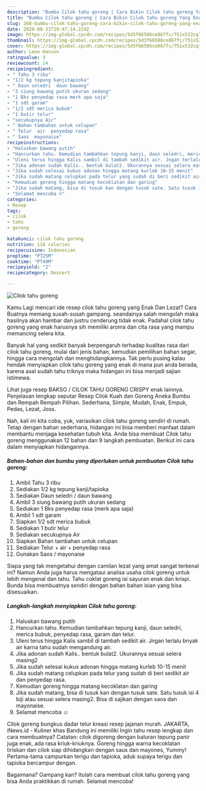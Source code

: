 ```yaml
---
description: "Bumbu Cilok tahu goreng | Cara Bikin Cilok tahu goreng Yang Enak Dan Lezat"
title: "Bumbu Cilok tahu goreng | Cara Bikin Cilok tahu goreng Yang Enak Dan Lezat"
slug: 268-bumbu-cilok-tahu-goreng-cara-bikin-cilok-tahu-goreng-yang-enak-dan-lezat
date: 2020-08-31T19:47:14.224Z
image: https://img-global.cpcdn.com/recipes/5d3f66586ce867fc/751x532cq70/cilok-tahu-goreng-foto-resep-utama.jpg
thumbnail: https://img-global.cpcdn.com/recipes/5d3f66586ce867fc/751x532cq70/cilok-tahu-goreng-foto-resep-utama.jpg
cover: https://img-global.cpcdn.com/recipes/5d3f66586ce867fc/751x532cq70/cilok-tahu-goreng-foto-resep-utama.jpg
author: Leon Hanson
ratingvalue: 3
reviewcount: 14
recipeingredient:
- " Tahu 3 ribu"
- "1/2 kg tepung kanjitapioka"
- " Daun seledri  daun bawang"
- "3 siung bawang putih ukuran sedang"
- "1 Bks penyedap rasa merk apa saja"
- "1 sdt garam"
- "1/2 sdt merica bubuk"
- "1 butir telur"
- "secukupnya Air"
- " Bahan tambahan untuk celupan"
- " Telur  air  penyedap rasa"
- " Saos  mayonaise"
recipeinstructions:
- "Haluskan bawang putih"
- "Hancurkan tahu. Kemudian tambahkan tepung kanji, daun seledri, merica bubuk, penyedap rasa, garam dan telur."
- "Uleni terus hingga Kalis sambil di tambah sedikit air. Jngan terlalu bnyak air karna tahu sudah mengandung air."
- "Jika adonan sudah Kalis.. bentuk bulat2. Ukurannya sesuai selera masing2"
- "Jika sudah selesai kukus adonan hingga matang kurleb 10-15 menit"
- "Jika sudah matang celupkan pada telur yang sudah di beri sedikit air dan penyedap rasa."
- "Kemudian goreng hingga matang kecoklatan dan garing"
- "Jika sudah matang, bisa di tusuk kan dengan tusuk sate. Satu tusuk isi 4 biji atau sesuai selera masing2. Bisa di sajikan dengan saos dan mayonaise."
- "Selamat mencoba ☺️"
categories:
- Resep
tags:
- cilok
- tahu
- goreng

katakunci: cilok tahu goreng 
nutrition: 118 calories
recipecuisine: Indonesian
preptime: "PT25M"
cooktime: "PT49M"
recipeyield: "2"
recipecategory: Dessert

---
```



![Cilok tahu goreng](https://img-global.cpcdn.com/recipes/5d3f66586ce867fc/751x532cq70/cilok-tahu-goreng-foto-resep-utama.jpg)

Kamu Lagi mencari ide resep cilok tahu goreng yang Enak Dan Lezat? Cara Buatnya memang susah-susah gampang. seandainya salah mengolah maka hasilnya akan hambar dan justru cenderung tidak enak. Padahal cilok tahu goreng yang enak harusnya sih memiliki aroma dan cita rasa yang mampu memancing selera kita.

Banyak hal yang sedikit banyak berpengaruh terhadap kualitas rasa dari cilok tahu goreng, mulai dari jenis bahan, kemudian pemilihan bahan segar, hingga cara mengolah dan menghidangkannya. Tak perlu pusing kalau hendak menyiapkan cilok tahu goreng yang enak di mana pun anda berada, karena asal sudah tahu triknya maka hidangan ini bisa menjadi sajian istimewa.

Lihat juga resep BAKSO / CILOK TAHU GORENG CRISPY enak lainnya. Penjelasan lengkap seputar Resep Cilok Kuah dan Goreng Aneka Bumbu dan Rempah Rempah Pilihan. Sederhana, Simple, Mudah, Enak, Empuk, Pedas, Lezat, Joss.


Nah, kali ini kita coba, yuk, variasikan cilok tahu goreng sendiri di rumah. Tetap dengan bahan sederhana, hidangan ini bisa memberi manfaat dalam membantu menjaga kesehatan tubuh kita. Anda bisa membuat Cilok tahu goreng menggunakan 12 bahan dan 9 langkah pembuatan. Berikut ini cara dalam menyiapkan hidangannya.

<!--inarticleads1-->

##### Bahan-bahan dan bumbu yang diperlukan untuk pembuatan Cilok tahu goreng:

1. Ambil  Tahu 3 ribu
1. Sediakan 1/2 kg tepung kanji/tapioka
1. Sediakan  Daun seledri / daun bawang
1. Ambil 3 siung bawang putih ukuran sedang
1. Sediakan 1 Bks penyedap rasa (merk apa saja)
1. Ambil 1 sdt garam
1. Siapkan 1/2 sdt merica bubuk
1. Sediakan 1 butir telur
1. Sediakan secukupnya Air
1. Siapkan  Bahan tambahan untuk celupan
1. Sediakan  Telur + air + penyedap rasa
1. Gunakan  Saos / mayonaise


Siapa yang tak mengetahui dengan camilan lezat yang amat sangat terkenal ini? Namun Anda juga harus mengataui analisa usaha cilok goreng untuk lebih mengenal dan tahu. Tahu coklat goreng isi sayuran enak dan krispi. Bunda bisa membuatnya sendiri dengan bahan bahan isian yang bisa disesuaikan. 

<!--inarticleads2-->

##### Langkah-langkah menyiapkan Cilok tahu goreng:

1. Haluskan bawang putih
1. Hancurkan tahu. Kemudian tambahkan tepung kanji, daun seledri, merica bubuk, penyedap rasa, garam dan telur.
1. Uleni terus hingga Kalis sambil di tambah sedikit air. Jngan terlalu bnyak air karna tahu sudah mengandung air.
1. Jika adonan sudah Kalis.. bentuk bulat2. Ukurannya sesuai selera masing2
1. Jika sudah selesai kukus adonan hingga matang kurleb 10-15 menit
1. Jika sudah matang celupkan pada telur yang sudah di beri sedikit air dan penyedap rasa.
1. Kemudian goreng hingga matang kecoklatan dan garing
1. Jika sudah matang, bisa di tusuk kan dengan tusuk sate. Satu tusuk isi 4 biji atau sesuai selera masing2. Bisa di sajikan dengan saos dan mayonaise.
1. Selamat mencoba ☺️


Cilok goreng bungkus dadar telur kreasi resep jajanan murah. JAKARTA, iNews.id - Kuliner khas Bandung ini memiliki Ingin tahu resep lengkap dan cara membuatnya? Catatan: cilok digoreng dengan baluran tepung panir juga enak, ada rasa kriuk-kriuknya. Goreng hingga warna kecoklatan tiriskan dan cilok siap dihidangkan dengan saus dan mayones, Yummy! Pertama-tama campurkan terigu dan tapioka, aduk supaya terigu dan tapioka bercampur dengan. 

Bagaimana? Gampang kan? Itulah cara membuat cilok tahu goreng yang bisa Anda praktikkan di rumah. Selamat mencoba!
